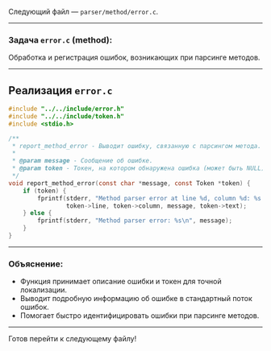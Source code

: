 Следующий файл — `parser/method/error.c`.

---

### Задача `error.c` (method):

Обработка и регистрация ошибок, возникающих при парсинге методов.

---

## Реализация `error.c`

```c
#include "../../include/error.h"
#include "../../include/token.h"
#include <stdio.h>

/**
 * report_method_error - Выводит ошибку, связанную с парсингом метода.
 *
 * @param message - Сообщение об ошибке.
 * @param token - Токен, на котором обнаружена ошибка (может быть NULL).
 */
void report_method_error(const char *message, const Token *token) {
    if (token) {
        fprintf(stderr, "Method parser error at line %d, column %d: %s (token: '%s')\n",
                token->line, token->column, message, token->text);
    } else {
        fprintf(stderr, "Method parser error: %s\n", message);
    }
}
```

---

### Объяснение:

* Функция принимает описание ошибки и токен для точной локализации.
* Выводит подробную информацию об ошибке в стандартный поток ошибок.
* Помогает быстро идентифицировать ошибки при парсинге методов.

---

Готов перейти к следующему файлу!
